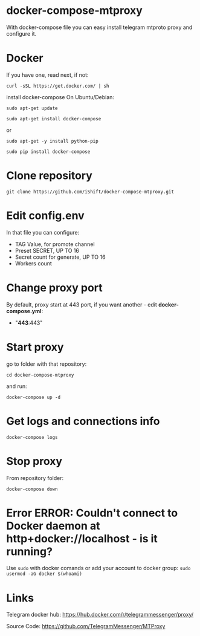 # docker-compose-mtproxy
With docker-compose file you can easy install telegram mtproto proxy and configure it.

# Docker
If you have one, read next, if not:

`curl -sSL https://get.docker.com/ | sh`

install docker-compose
On Ubuntu/Debian:

`sudo apt-get update`

`sudo apt-get install docker-compose`

or

`sudo apt-get -y install python-pip`

`sudo pip install docker-compose`


# Clone repository
`git clone https://github.com/iShift/docker-compose-mtproxy.git`

# Edit config.env
In that file you can configure:
- TAG Value, for promote channel
- Preset SECRET, UP TO 16
- Secret count for generate, UP TO 16
- Workers count

# Change proxy port
By default, proxy start at 443 port, if you want another - edit **docker-compose.yml**:
- "**443**:443" 

# Start proxy
go to folder with that repository:

`cd docker-compose-mtproxy`

and run:

`docker-compose up -d`

# Get logs and connections info
`docker-compose logs`


# Stop proxy
From repository folder:

`docker-compose down`

# Error ERROR: Couldn't connect to Docker daemon at http+docker://localhost - is it running?
Use `sudo` with docker comands or add your account to docker group:
`sudo usermod -aG docker $(whoami)`

# Links
Telegram docker hub: https://hub.docker.com/r/telegrammessenger/proxy/

Source Code: https://github.com/TelegramMessenger/MTProxy
